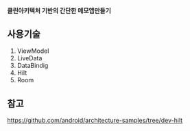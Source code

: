#### 클린아키텍처 기반의 간단한 메모앱만들기

## 사용기술
1. ViewModel
2. LiveData
3. DataBindig
4. Hilt
5. Room

## 참고
<https://github.com/android/architecture-samples/tree/dev-hilt>
